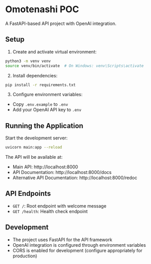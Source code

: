 # Omotenashi POC

A FastAPI-based API project with OpenAI integration.

## Setup

1. Create and activate virtual environment:

```bash
python3 -m venv venv
source venv/bin/activate  # On Windows: venv\Scripts\activate
```

2. Install dependencies:

```bash
pip install -r requirements.txt
```

3. Configure environment variables:

- Copy `.env.example` to `.env`
- Add your OpenAI API key to `.env`

## Running the Application

Start the development server:

```bash
uvicorn main:app --reload
```

The API will be available at:

- Main API: http://localhost:8000
- API Documentation: http://localhost:8000/docs
- Alternative API Documentation: http://localhost:8000/redoc

## API Endpoints

- `GET /`: Root endpoint with welcome message
- `GET /health`: Health check endpoint

## Development

- The project uses FastAPI for the API framework
- OpenAI integration is configured through environment variables
- CORS is enabled for development (configure appropriately for production)
